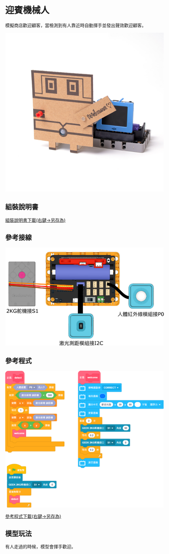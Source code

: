 # 迎賓機械人

模擬商店歡迎顧客，當檢測到有人靠近時自動揮手並發出聲效歡迎顧客。

![](../images/welcome.jpg)

## 組裝說明書

[組裝說明書下載(右鍵->另存為)](./pdf/welcome.pdf)

## 參考接線

![](../images/welcome_wire.png)

## 參考程式

![](../images/welcome_code.png)

[參考程式下載(右鍵->另存為)](./sb3/welcome.sb3)

## 模型玩法

有人走過的時候，模型會揮手歡迎。